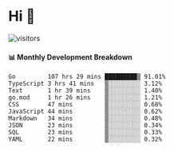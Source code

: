 # Hi 👋
 
![visitors](https://visitor-badge.glitch.me/badge?page_id=sorcererxw.sorcererx)

#### 📊 Monthly Development Breakdown

<!--START_SECTION:waka-->
```text
Go         107 hrs 29 mins █████████▒ 91.01%
TypeScript 3 hrs 41 mins   ▒░░░░░░░░░ 3.12%
Text       1 hr 39 mins    ▒░░░░░░░░░ 1.40%
go.mod     1 hr 26 mins    ▒░░░░░░░░░ 1.21%
CSS        47 mins         ▒░░░░░░░░░ 0.68%
JavaScript 44 mins         ▒░░░░░░░░░ 0.62%
Markdown   34 mins         ▒░░░░░░░░░ 0.48%
JSON       23 mins         ▒░░░░░░░░░ 0.34%
SQL        23 mins         ▒░░░░░░░░░ 0.33%
YAML       22 mins         ▒░░░░░░░░░ 0.32%
```
<!--END_SECTION:waka-->
